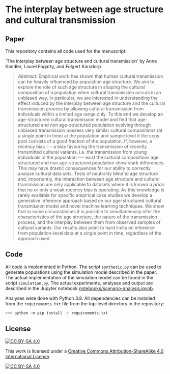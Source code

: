 # The interplay between age structure and cultural transmission

## Paper
This repository contains all code used for the manuscript:

'The interplay between age structure and cultural transmission' by Anne Kandler, Laurel
Fogarty, and Folgert Karsdorp

> *Abstract*: Empirical work has shown that human cultural transmission can be
> heavily influenced by population age structure. We aim to explore the role of
> such age structure in shaping the cultural composition of a population when
> cultural transmission occurs in an unbiased way. In particular, we are
> interested in understanding the effect induced by the interplay between age
> structure and the cultural transmission process by allowing cultural
> transmission from individuals within a limited age range only. To this end we
> develop an age-structured cultural transmission model and find that
> age-structured and non age-structured population evolving through unbiased
> transmission possess very similar cultural compositions (at a single point in
> time) at the population and sample level if the copy pool consists of a good
> fraction of the population. If, however, a recency bias --- a bias favouring
> the transmission of recently transmitted cultural variants, i.e. the
> transmission from young individuals in the population --- exist the cultural
> compositions age structured and non age-structured population show stark
> differences. This may have drastic consequences for our ability to correctly
> analyse cultural data sets. Tests of neutrality blind to age structure and,
> importantly, the interaction between age structure and cultural transmission
> are only applicable to datasets where it is known *a priori* that no or only a
> weak recency bias is operating. As this knowledge is rarely available for
> specific empirical case studies we develop a generative inference approach
> based on our age-structured cultural transmission model and novel machine
> learning techniques. We show that in some circumstances it is possible to
> simultaneously infer the characteristics of the age structure, the nature of
> the transmission process, and the interplay between them from observed samples
> of cultural variants. Our results also point to hard limits on inference from
> population-level data at a single point in time, regardless of the approach
> used.

## Code

All code is implemented in Python. The script `synthetic.py` can be used to
generate populations using the simulation model described in the paper. The
actual implementation of the simulation model can be found in the script
`simulation.py`. The actual experiments, analyses and output are described in
the Jupyter notebook
[notebooks/scenario-analysis.ipynb](https://github.com/annenna4/neutral_patterns_in_age_structured_populations/blob/main/notebooks/scenario-analysis.ipynb).

Analyses were done with Python 3.8. All dependencies can be installed from the
`requirements.txt` file from the top-level directory in the repository:

```bash
>>> python -m pip install -r requirements.txt
```


## License
[![CC BY-SA 4.0][cc-by-sa-shield]][cc-by-sa]

This work is licensed under a
[Creative Commons Attribution-ShareAlike 4.0 International License][cc-by-sa].

[![CC BY-SA 4.0][cc-by-sa-image]][cc-by-sa]

[cc-by-sa]: http://creativecommons.org/licenses/by-sa/4.0/
[cc-by-sa-image]: https://licensebuttons.net/l/by-sa/4.0/88x31.png
[cc-by-sa-shield]: https://img.shields.io/badge/License-CC%20BY--SA%204.0-lightgrey.svg
